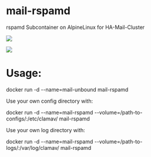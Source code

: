 # mail-rspamd
rspamd Subcontainer on AlpineLinux for HA-Mail-Cluster

[![](https://images.microbadger.com/badges/image/amssn/mail-rspamd.svg)](https://microbadger.com/images/amssn/mail-rspamd "Get your own image badge on microbadger.com")

[![](https://images.microbadger.com/badges/version/amssn/mail-rspamd.svg)](https://microbadger.com/images/amssn/mail-rspamd "Get your own version badge on microbadger.com")

# Usage:

docker run -d --name=mail-unbound mail-rspamd

Use your own config directory with: 

docker run -d --name=mail-rspamd --volume=/path-to-configs/:/etc/clamav/ mail-rspamd


Use your own log directory with: 

docker run -d --name=mail-rspamd --volume=/path-to-logs/:/var/log/clamav/ mail-rspamd
